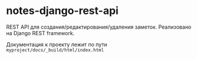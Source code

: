 # notes-django-rest-api

REST API для создания/редактирования/удаления заметок. Реализовано на Django REST framework.

Документация к проекту лежит по пути  `myproject/docs/_build/html/index.html`